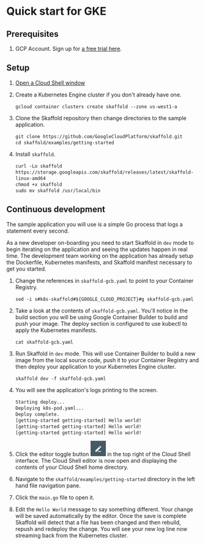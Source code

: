 # Quick start for GKE

## Prerequisites

1. GCP Account. Sign up for [a free trial here](https://console.cloud.google.com/freetrial).

## Setup

1. [Open a Cloud Shell window](https://console.cloud.google.com/cloudshell)

1. Create a Kubernetes Engine cluster if you don't already have one.

    ```shell
    gcloud container clusters create skaffold --zone us-west1-a
    ```

1. Clone the Skaffold repository then change directories to the sample application.

    ```shell
    git clone https://github.com/GoogleCloudPlatform/skaffold.git
    cd skaffold/examples/getting-started
    ```
1. Install `skaffold`.

    ```shell
    curl -Lo skaffold https://storage.googleapis.com/skaffold/releases/latest/skaffold-linux-amd64
    chmod +x skaffold
    sudo mv skaffold /usr/local/bin
    ```

## Continuous development
The sample application you will use is a simple Go process that logs a statement every second.

As a new developer on-boarding you need to start Skaffold in `dev` mode to begin iterating
on the application and seeing the updates happen in real time. The development team working on the application
has already setup the Dockerfile, Kubernetes manifests, and Skaffold manifest necessary to get you started.

1. Change the references in `skaffold-gcb.yaml` to point to your Container Registry.

    ```shell
    sed -i s#k8s-skaffold#${GOOGLE_CLOUD_PROJECT}#g skaffold-gcb.yaml
    ```

1. Take a look at the contents of `skaffold-gcb.yaml`. You'll notice in the build section you will be using Google Container Builder to build
   and push your image. The deploy section is configured to use kubectl to apply the Kubernetes manifests.
   
   ```shell
   cat skaffold-gcb.yaml
   ```

1. Run Skaffold in `dev` mode. This will use Container Builder to build a new image from the local source code,
   push it to your Container Registry and then deploy your application to your Kubernetes Engine cluster.

    ```shell
    skaffold dev -f skaffold-gcb.yaml
    ```
1. You will see the application's logs printing to the screen.

    ```shell
    Starting deploy...
    Deploying k8s-pod.yaml...
    Deploy complete.
    [getting-started getting-started] Hello world!
    [getting-started getting-started] Hello world!
    [getting-started getting-started] Hello world!
    ```
 
1. Click the editor toggle button ![editor button](img/gcp-quickstart/cloud-shell-editor.png) in the top right of the Cloud Shell interface.
   The Cloud Shell editor is now open and displaying the contents of your Cloud Shell home directory.

1. Navigate to the `skaffold/examples/getting-started` directory in the left hand file navigation pane.

1. Click the `main.go` file to open it. 

1. Edit the `Hello World` message to say something different. Your change will be saved automatically by the editor.
   Once the save is complete Skaffold will detect that a file has been changed and then
   rebuild, repush and redeploy the change. You will see your new log line now streaming back from the Kubernetes cluster.
